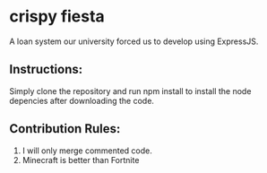 # crispy fiesta
A loan system our university forced us to develop using ExpressJS.

## Instructions:
Simply clone the repository and run npm install to install the node depencies after downloading the code.

## Contribution Rules:
1. I will only merge commented code.
2. Minecraft is better than Fortnite
